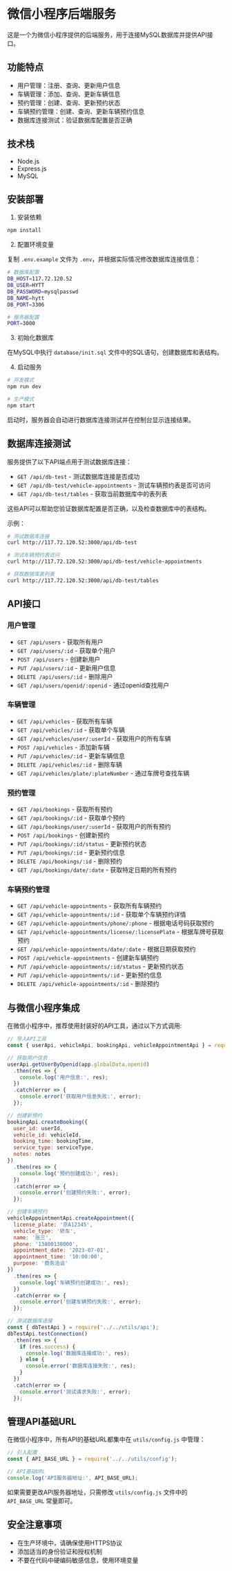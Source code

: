 # 微信小程序后端服务

这是一个为微信小程序提供的后端服务，用于连接MySQL数据库并提供API接口。

## 功能特点

- 用户管理：注册、查询、更新用户信息
- 车辆管理：添加、查询、更新车辆信息
- 预约管理：创建、查询、更新预约状态
- 车辆预约管理：创建、查询、更新车辆预约信息
- 数据库连接测试：验证数据库配置是否正确

## 技术栈

- Node.js
- Express.js
- MySQL

## 安装部署

1. 安装依赖

```bash
npm install
```

2. 配置环境变量

复制 `.env.example` 文件为 `.env`，并根据实际情况修改数据库连接信息：

```bash
# 数据库配置
DB_HOST=117.72.120.52
DB_USER=HYTT
DB_PASSWORD=mysqlpasswd
DB_NAME=hytt
DB_PORT=3306

# 服务器配置
PORT=3000
```

3. 初始化数据库

在MySQL中执行 `database/init.sql` 文件中的SQL语句，创建数据库和表结构。

4. 启动服务

```bash
# 开发模式
npm run dev

# 生产模式
npm start
```

启动时，服务器会自动进行数据库连接测试并在控制台显示连接结果。

## 数据库连接测试

服务提供了以下API端点用于测试数据库连接：

- `GET /api/db-test` - 测试数据库连接是否成功
- `GET /api/db-test/vehicle-appointments` - 测试车辆预约表是否可访问
- `GET /api/db-test/tables` - 获取当前数据库中的表列表

这些API可以帮助您验证数据库配置是否正确，以及检查数据库中的表结构。

示例：
```bash
# 测试数据库连接
curl http://117.72.120.52:3000/api/db-test

# 测试车辆预约表访问
curl http://117.72.120.52:3000/api/db-test/vehicle-appointments

# 获取数据库表列表
curl http://117.72.120.52:3000/api/db-test/tables
```

## API接口

### 用户管理

- `GET /api/users` - 获取所有用户
- `GET /api/users/:id` - 获取单个用户
- `POST /api/users` - 创建新用户
- `PUT /api/users/:id` - 更新用户信息
- `DELETE /api/users/:id` - 删除用户
- `GET /api/users/openid/:openid` - 通过openid查找用户

### 车辆管理

- `GET /api/vehicles` - 获取所有车辆
- `GET /api/vehicles/:id` - 获取单个车辆
- `GET /api/vehicles/user/:userId` - 获取用户的所有车辆
- `POST /api/vehicles` - 添加新车辆
- `PUT /api/vehicles/:id` - 更新车辆信息
- `DELETE /api/vehicles/:id` - 删除车辆
- `GET /api/vehicles/plate/:plateNumber` - 通过车牌号查找车辆

### 预约管理

- `GET /api/bookings` - 获取所有预约
- `GET /api/bookings/:id` - 获取单个预约
- `GET /api/bookings/user/:userId` - 获取用户的所有预约
- `POST /api/bookings` - 创建新预约
- `PUT /api/bookings/:id/status` - 更新预约状态
- `PUT /api/bookings/:id` - 更新预约信息
- `DELETE /api/bookings/:id` - 删除预约
- `GET /api/bookings/date/:date` - 获取特定日期的所有预约

### 车辆预约管理

- `GET /api/vehicle-appointments` - 获取所有车辆预约
- `GET /api/vehicle-appointments/:id` - 获取单个车辆预约详情
- `GET /api/vehicle-appointments/phone/:phone` - 根据电话号码获取预约
- `GET /api/vehicle-appointments/license/:licensePlate` - 根据车牌号获取预约
- `GET /api/vehicle-appointments/date/:date` - 根据日期获取预约
- `POST /api/vehicle-appointments` - 创建新车辆预约
- `PUT /api/vehicle-appointments/:id/status` - 更新预约状态
- `PUT /api/vehicle-appointments/:id` - 更新预约信息
- `DELETE /api/vehicle-appointments/:id` - 删除预约

## 与微信小程序集成

在微信小程序中，推荐使用封装好的API工具，通过以下方式调用:

```javascript
// 导入API工具
const { userApi, vehicleApi, bookingApi, vehicleAppointmentApi } = require('../../utils/api');

// 获取用户信息
userApi.getUserByOpenid(app.globalData.openid)
  .then(res => {
    console.log('用户信息:', res);
  })
  .catch(error => {
    console.error('获取用户信息失败:', error);
  });

// 创建新预约
bookingApi.createBooking({
  user_id: userId,
  vehicle_id: vehicleId,
  booking_time: bookingTime,
  service_type: serviceType,
  notes: notes
})
  .then(res => {
    console.log('预约创建成功:', res);
  })
  .catch(error => {
    console.error('创建预约失败:', error);
  });

// 创建车辆预约
vehicleAppointmentApi.createAppointment({
  license_plate: '京A12345',
  vehicle_type: '轿车',
  name: '张三',
  phone: '13800138000',
  appointment_date: '2023-07-01',
  appointment_time: '10:00:00',
  purpose: '商务洽谈'
})
  .then(res => {
    console.log('车辆预约创建成功:', res);
  })
  .catch(error => {
    console.error('创建车辆预约失败:', error);
  });

// 测试数据库连接
const { dbTestApi } = require('../../utils/api');
dbTestApi.testConnection()
  .then(res => {
    if (res.success) {
      console.log('数据库连接成功:', res);
    } else {
      console.error('数据库连接失败:', res);
    }
  })
  .catch(error => {
    console.error('测试请求失败:', error);
  });
```

## 管理API基础URL

在微信小程序中，所有API的基础URL都集中在 `utils/config.js` 中管理：

```javascript
// 引入配置
const { API_BASE_URL } = require('../../utils/config');

// API基础URL
console.log('API服务器地址:', API_BASE_URL);
```

如果需要更改API服务器地址，只需修改 `utils/config.js` 文件中的 `API_BASE_URL` 常量即可。

## 安全注意事项

- 在生产环境中，请确保使用HTTPS协议
- 添加适当的身份验证和授权机制
- 不要在代码中硬编码敏感信息，使用环境变量 